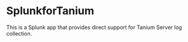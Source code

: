 # SplunkforTanium

This is a Splunk app that provides direct support for Tanium Server log collection.
